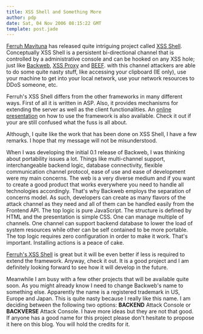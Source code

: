 ```yaml
---
title: XSS Shell and Something More
author: pdp
date: Sat, 04 Nov 2006 08:15:22 GMT
template: post.jade
---
```


[Ferruh Mavituna](http://ferruh.mavituna.com/) has released quite intriguing project called [XSS Shell](http://ferruh.mavituna.com/article/?1338). Conceptually XSS Shell is a persistent bi-directional channel that is controlled by a administrative console and can be hooked on any XSS hole; just like [Backweb](http://www.gnucitizen.org/backweb), [XSS Proxy](http://xss-proxy.sourceforge.net/) and [BEEF](http://www.bindshell.net/tools/beef). with this channel attackers are able to do some quite nasty stuff, like accessing your clipboard (IE only), use your machine to get into your local network, use your network resources to DDoS someone, etc.

Ferruh's XSS Shell differs from the other frameworks in many different ways. First of all it is written in ASP. Also, it provides mechanisms for extending the server as well as the client functionalities. An [online presentation](http://ferruh.mavituna.com/xssshell/demo/) on how to use the framework is also available. Check it out if your are still confused what the fuss is all about.

Although, I quite like the work that has been done on XSS Shell, I have a few remarks. I hope that my message will not be misunderstood.

When I was developing the initial 0.1 release of Backweb, I was thinking about portability issues a lot. Things like multi-channel support, interchangeable backend logic, database connectivity, flexible communication channel protocol, ease of use and ease of development were my main concerns. The web is a very diverse medium and if you want to create a good product that works everywhere you need to handle all technologies accordingly. That's why Backweb employs the separation of concerns model. As such, developers can create as many flavors of the attack channel as they need and all of them can be handled easily from the Frontend API. The top logic is pure JavaScript. The structure is defined by HTML and the presentation is simple CSS. One can manage multiple of channels. One channel can support backend database to lower the load of system resources while other can be self contained to be more portable. The top logic requires zero configuration in order to make it work. That's important. Installing actions is a peace of cake.

[Ferruh's XSS Shell](http://ferruh.mavituna.com/article/?1338) is great but it will be even better if less is required to extend the framework. Anyway, check it out. It is a good project and I am definitely looking forward to see how it will develop in the future.

Meanwhile I am busy with a few other projects that will be available quite soon. As you might already know I need to change Backweb's name to something else. Apparently the name is a registered trademark in US, Europe and Japan. This is quite nasty because I really like this name. I am deciding between the following two options: **BACKEND** Attack Console or **BACKVERSE** Attack Console. I have more ideas but they are not that good. If anyone has a good name for this project please don't hesitate to propose it here on this blog. You will hold the credits for it.
